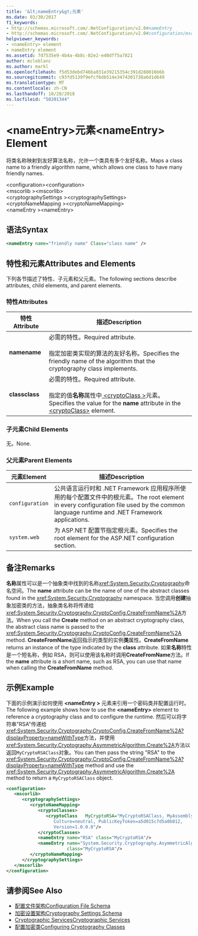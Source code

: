```yaml
---
title: '&lt;nameEntry&gt;元素'
ms.date: 03/30/2017
f1_keywords:
- http://schemas.microsoft.com/.NetConfiguration/v2.0#nameEntry
- http://schemas.microsoft.com/.NetConfiguration/v2.0#configuration/mscorlib/cryptographySettings/cryptoNameMapping/nameEntry
helpviewer_keywords:
- <nameEntry> element
- nameEntry element
ms.assetid: 7d7535e9-4b4a-4b8c-82e2-e40dff5a7821
author: mcleblanc
ms.author: markl
ms.openlocfilehash: f5d53debd746ba031e39215354c391d288016b6b
ms.sourcegitcommit: c93fd5139f9efcf6db514e3474301738a6d1d649
ms.translationtype: MT
ms.contentlocale: zh-CN
ms.lasthandoff: 10/28/2018
ms.locfileid: "50201344"
---
```

# <a name="ltnameentrygt-element"></a><span data-ttu-id="4d891-102">&lt;nameEntry&gt;元素</span><span class="sxs-lookup"><span data-stu-id="4d891-102">&lt;nameEntry&gt; Element</span></span>
<span data-ttu-id="4d891-103">将类名称映射到友好算法名称，允许一个类具有多个友好名称。</span><span class="sxs-lookup"><span data-stu-id="4d891-103">Maps a class name to a friendly algorithm name, which allows one class to have many friendly names.</span></span>  
  
 <span data-ttu-id="4d891-104">\<configuration></span><span class="sxs-lookup"><span data-stu-id="4d891-104">\<configuration></span></span>  
<span data-ttu-id="4d891-105">\<mscorlib ></span><span class="sxs-lookup"><span data-stu-id="4d891-105">\<mscorlib></span></span>  
<span data-ttu-id="4d891-106">\<cryptographySettings ></span><span class="sxs-lookup"><span data-stu-id="4d891-106">\<cryptographySettings></span></span>  
<span data-ttu-id="4d891-107">\<cryptoNameMapping ></span><span class="sxs-lookup"><span data-stu-id="4d891-107">\<cryptoNameMapping></span></span>  
<span data-ttu-id="4d891-108">\<nameEntry ></span><span class="sxs-lookup"><span data-stu-id="4d891-108">\<nameEntry></span></span>  
  
## <a name="syntax"></a><span data-ttu-id="4d891-109">语法</span><span class="sxs-lookup"><span data-stu-id="4d891-109">Syntax</span></span>  
  
```xml  
<nameEntry name="friendly name" Class="class name" />  
```  
  
## <a name="attributes-and-elements"></a><span data-ttu-id="4d891-110">特性和元素</span><span class="sxs-lookup"><span data-stu-id="4d891-110">Attributes and Elements</span></span>  
 <span data-ttu-id="4d891-111">下列各节描述了特性、子元素和父元素。</span><span class="sxs-lookup"><span data-stu-id="4d891-111">The following sections describe attributes, child elements, and parent elements.</span></span>  
  
### <a name="attributes"></a><span data-ttu-id="4d891-112">特性</span><span class="sxs-lookup"><span data-stu-id="4d891-112">Attributes</span></span>  
  
|<span data-ttu-id="4d891-113">特性</span><span class="sxs-lookup"><span data-stu-id="4d891-113">Attribute</span></span>|<span data-ttu-id="4d891-114">描述</span><span class="sxs-lookup"><span data-stu-id="4d891-114">Description</span></span>|  
|---------------|-----------------|  
|<span data-ttu-id="4d891-115">**name**</span><span class="sxs-lookup"><span data-stu-id="4d891-115">**name**</span></span>|<span data-ttu-id="4d891-116">必需的特性。</span><span class="sxs-lookup"><span data-stu-id="4d891-116">Required attribute.</span></span><br /><br /> <span data-ttu-id="4d891-117">指定加密类实现的算法的友好名称。</span><span class="sxs-lookup"><span data-stu-id="4d891-117">Specifies the friendly name of the algorithm that the cryptography class implements.</span></span>|  
|<span data-ttu-id="4d891-118">**class**</span><span class="sxs-lookup"><span data-stu-id="4d891-118">**class**</span></span>|<span data-ttu-id="4d891-119">必需的特性。</span><span class="sxs-lookup"><span data-stu-id="4d891-119">Required attribute.</span></span><br /><br /> <span data-ttu-id="4d891-120">指定的值**名称**属性中[ \<cryptoClass >](../../../../../docs/framework/configure-apps/file-schema/cryptography/cryptoclass-element.md)元素。</span><span class="sxs-lookup"><span data-stu-id="4d891-120">Specifies the value for the **name** attribute in the [\<cryptoClass>](../../../../../docs/framework/configure-apps/file-schema/cryptography/cryptoclass-element.md) element.</span></span>|  
  
### <a name="child-elements"></a><span data-ttu-id="4d891-121">子元素</span><span class="sxs-lookup"><span data-stu-id="4d891-121">Child Elements</span></span>  
 <span data-ttu-id="4d891-122">无。</span><span class="sxs-lookup"><span data-stu-id="4d891-122">None.</span></span>  
  
### <a name="parent-elements"></a><span data-ttu-id="4d891-123">父元素</span><span class="sxs-lookup"><span data-stu-id="4d891-123">Parent Elements</span></span>  
  
|<span data-ttu-id="4d891-124">元素</span><span class="sxs-lookup"><span data-stu-id="4d891-124">Element</span></span>|<span data-ttu-id="4d891-125">描述</span><span class="sxs-lookup"><span data-stu-id="4d891-125">Description</span></span>|  
|-------------|-----------------|  
|`configuration`|<span data-ttu-id="4d891-126">公共语言运行时和 .NET Framework 应用程序所使用的每个配置文件中的根元素。</span><span class="sxs-lookup"><span data-stu-id="4d891-126">The root element in every configuration file used by the common language runtime and .NET Framework applications.</span></span>|  
|`system.web`|<span data-ttu-id="4d891-127">为 ASP.NET 配置节指定根元素。</span><span class="sxs-lookup"><span data-stu-id="4d891-127">Specifies the root element for the ASP.NET configuration section.</span></span>|  
  
## <a name="remarks"></a><span data-ttu-id="4d891-128">备注</span><span class="sxs-lookup"><span data-stu-id="4d891-128">Remarks</span></span>  
 <span data-ttu-id="4d891-129">**名称**属性可以是一个抽象类中找到的名称<xref:System.Security.Cryptography>命名空间。</span><span class="sxs-lookup"><span data-stu-id="4d891-129">The **name** attribute can be the name of one of the abstract classes found in the <xref:System.Security.Cryptography> namespace.</span></span> <span data-ttu-id="4d891-130">当您调用**创建**抽象加密类的方法，抽象类名称将传递给<xref:System.Security.Cryptography.CryptoConfig.CreateFromName%2A>方法。</span><span class="sxs-lookup"><span data-stu-id="4d891-130">When you call the **Create** method on an abstract cryptography class, the abstract class name is passed to the <xref:System.Security.Cryptography.CryptoConfig.CreateFromName%2A> method.</span></span> <span data-ttu-id="4d891-131">**CreateFromName**返回指示的类型的实例**类**属性。</span><span class="sxs-lookup"><span data-stu-id="4d891-131">**CreateFromName** returns an instance of the type indicated by the **class** attribute.</span></span> <span data-ttu-id="4d891-132">如果**名称**特性是一个短名称，例如 RSA，则可以使用该名称时调用**CreateFromName**方法。</span><span class="sxs-lookup"><span data-stu-id="4d891-132">If the **name** attribute is a short name, such as RSA, you can use that name when calling the **CreateFromName** method.</span></span>  
  
## <a name="example"></a><span data-ttu-id="4d891-133">示例</span><span class="sxs-lookup"><span data-stu-id="4d891-133">Example</span></span>  
 <span data-ttu-id="4d891-134">下面的示例演示如何使用 **\<nameEntry >** 元素来引用一个密码类并配置运行时。</span><span class="sxs-lookup"><span data-stu-id="4d891-134">The following example shows how to use the **\<nameEntry>** element to reference a cryptography class and to configure the runtime.</span></span> <span data-ttu-id="4d891-135">然后可以将字符串"RSA"传递给<xref:System.Security.Cryptography.CryptoConfig.CreateFromName%2A?displayProperty=nameWithType>方法，并使用<xref:System.Security.Cryptography.AsymmetricAlgorithm.Create%2A>方法以返回`MyCryptoRSAClass`对象。</span><span class="sxs-lookup"><span data-stu-id="4d891-135">You can then pass the string "RSA" to the <xref:System.Security.Cryptography.CryptoConfig.CreateFromName%2A?displayProperty=nameWithType> method and use the <xref:System.Security.Cryptography.AsymmetricAlgorithm.Create%2A> method to return a `MyCryptoRSAClass` object.</span></span>  
  
```xml  
<configuration>  
   <mscorlib>  
      <cryptographySettings>  
         <cryptoNameMapping>  
            <cryptoClasses>  
               <cryptoClass   MyCryptoRSA="MyCryptoRSAClass, MyAssembly  
                  Culture=neutral, PublicKeyToken=a5d015c7d5a0b012,  
                  Version=1.0.0.0"/>  
            </cryptoClasses>  
            <nameEntry name="RSA" class="MyCryptoRSA"/>  
            <nameEntry name="System.Security.Cryptography.AsymmetricAlgorithm"  
                       class="MyCryptoRSA"/>  
         </cryptoNameMapping>  
      </cryptographySettings>  
   </mscorlib>  
</configuration>  
```  
  
## <a name="see-also"></a><span data-ttu-id="4d891-136">请参阅</span><span class="sxs-lookup"><span data-stu-id="4d891-136">See Also</span></span>  
- [<span data-ttu-id="4d891-137">配置文件架构</span><span class="sxs-lookup"><span data-stu-id="4d891-137">Configuration File Schema</span></span>](../../../../../docs/framework/configure-apps/file-schema/index.md)  
- [<span data-ttu-id="4d891-138">加密设置架构</span><span class="sxs-lookup"><span data-stu-id="4d891-138">Cryptography Settings Schema</span></span>](../../../../../docs/framework/configure-apps/file-schema/cryptography/index.md)  
- [<span data-ttu-id="4d891-139">Cryptographic Services</span><span class="sxs-lookup"><span data-stu-id="4d891-139">Cryptographic Services</span></span>](../../../../../docs/standard/security/cryptographic-services.md)  
- [<span data-ttu-id="4d891-140">配置加密类</span><span class="sxs-lookup"><span data-stu-id="4d891-140">Configuring Cryptography Classes</span></span>](../../../../../docs/framework/configure-apps/configure-cryptography-classes.md)
